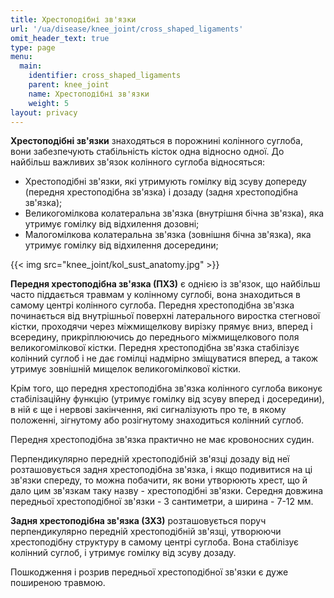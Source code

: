 ```yaml
---
title: Хрестоподібні зв'язки
url: '/ua/disease/knee_joint/cross_shaped_ligaments'
omit_header_text: true
type: page
menu:
  main:
    identifier: cross_shaped_ligaments
    parent: knee_joint
    name: Хрестоподібні зв'язки
    weight: 5
layout: privacy
---
```


**Хрестоподібні зв'язки** знаходяться в порожнині колінного суглоба, вони забезпечують стабільність кісток одна відносно
одної. До найбільш важливих зв'язок колінного суглоба відносяться:

- Хрестоподібні зв'язки, які утримують гомілку від зсуву допереду (передня хрестоподібна зв'язка) і дозаду (задня
хрестоподібна зв'язка); 
- Великогомілкова колатеральна зв'язка (внутрішня бічна зв'язка), яка утримує гомілку від відхилення дозовні; 
- Малогомілкова колатеральна зв'язка (зовнішня бічна зв'язка), яка утримує гомілку від відхилення досередини;

{{< img src="knee_joint/kol_sust_anatomy.jpg" >}}

**Передня хрестоподібна зв'язка (ПХЗ)** є однією із зв'язок, що найбільш часто піддається травмам у колінному суглобі,
вона знаходиться в самому центрі колінного суглоба. Передня хрестоподібна зв'язка починається від внутрішньої поверхні
латерального виростка стегнової кістки, проходячи через міжмищелкову вирізку прямує вниз, вперед і всередину,
прикріплюючись до переднього міжмищелкового поля великогомілкової кістки. Передня хрестоподібна зв'язка стабілізує
колінний суглоб і не дає гомілці надмірно зміщуватися вперед, а також утримує зовнішній мищелок великогомілкової кістки.

Крім того, що передня хрестоподібна зв'язка колінного суглоба виконує стабілізаційну функцію (утримує гомілку від зсуву
вперед і досередини), в ній є ще і нервові закінчення, які сигналізують про те, в якому положенні, зігнутому або
розігнутому знаходиться колінний суглоб.

Передня хрестоподібна зв'язка практично не має кровоносних судин.

Перпендикулярно передній хрестоподібній зв'язці дозаду від неї розташовується задня хрестоподібна зв'язка, і якщо
подивитися на ці зв'язки спереду, то можна побачити, як вони утворюють хрест, що й дало цим зв'язкам таку назву -
хрестоподібні зв'язки. Середня довжина передньої хрестоподібної зв'язки - 3 сантиметри, а ширина - 7-12 мм.

**Задня хрестоподібна зв'язка (ЗХЗ)** розташовується поруч перпендикулярно передній хрестоподібній зв'язці, утворюючи
хрестоподібну структуру в самому центрі суглоба. Вона стабілізує колінний суглоб, і утримує гомілку від зсуву дозаду.

Пошкодження і розрив передньої хрестоподібної зв'язки є дуже поширеною травмою.


